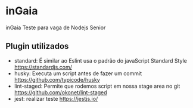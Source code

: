 # inGaia
inGaia Teste para vaga de Nodejs Senior

## Plugin utilizados
- standard: É similar ao Eslint usa o padrão do javaScript Standard Style https://standardjs.com/
- husky: Executa um script antes de fazer um commit  https://github.com/typicode/husky
- lint-staged: Permite que rodemos script em nossa stage area no git https://github.com/okonet/lint-staged
- jest: realizar teste https://jestjs.io/
